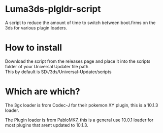 # Luma3ds-plgldr-script
A script to reduce the amount of time to switch between boot.firms on the 3ds for various plugin loaders. 

# How to install
Download the script from the releases page and place it into the scripts folder of your Universal Updater file path.  
This by default is SD:/3ds/Universal-Updater/scripts 

# Which are which?
The 3gx loader is from Codec-J for their pokemon XY plugin, this is a 10.1.3 loader.

The Plugin loader is from PabloMK7, this is a general use 10.0.1 loader for most plugins that arent updated to 10.1.3.
